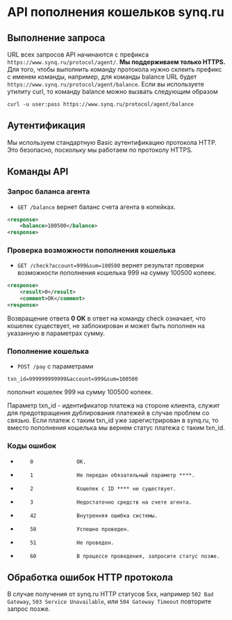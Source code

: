 API пополнения кошельков synq.ru
=========

Выполнение запроса
---------
URL всех запросов API начинаются с префикса `https://www.synq.ru/protocol/agent/`. **Мы поддерживаем только HTTPS.**
Для того, чтобы выполнить команду протокола нужно склеить префикс с именем команды, например, для команды balance URL будет `https://www.synq.ru/protocol/agent/balance`.
Если вы используете утилиту curl, то команду balance можно вызвать следующим образом
```shell
curl -u user:pass https://www.synq.ru/protocol/agent/balance
```

Аутентификация
---------

Мы используем стандартную Basic аутентификацию протокола HTTP. Это безопасно, поскольку мы работаем по протоколу HTTPS.

Команды API
---------

### Запрос баланса агента
* `GET /balance` вернет баланс счета агента в копейках.

```xml
<response>
    <balance>100500</balance>
<response>
```

### Проверка возможности пополнения кошелька
* `GET /check?account=999&sum=100500` вернет результат проверки возможности пополнения кошелька 999 на сумму 100500 копеек.

```xml
<response>
    <result>0</result>
    <comment>OK</comment>
<response>
```
Возвращение ответа **0 OK** в ответ на команду check означает, что кошелек существует, не заблокирован и может быть
пополнен на указанную в параметрах сумму.

### Пополнение кошелька
* `POST /pay` с параметрами

```
txn_id=999999999999&account=999&sum=100500
```
пополнит кошелек 999 на сумму 100500 копеек.

Параметр txn_id - идентификатор платежа на стороне клиента,
служит для предотвращения дублирования платежей в случае проблем со связью. Если платеж с таким txn_id уже
зарегистрирован в synq.ru, то вместо пополнения кошелька мы вернем статус платежа с таким txn_id.

### Коды ошибок
*         0              OK.
*         1              Не передан обязательный параметр ****.
*         2              Кошелек с ID **** не существует.
*         3              Недостаточно средств на счете агента.
*         42             Внутренняя ошибка системы.
*         50             Успешно проведен.
*         51             Не проведен.
*         60             В процессе проведения, запросите статус позже.

Обработка ошибок HTTP протокола
---------
В случае получения от synq.ru HTTP статусов 5xx, например `502 Bad Gateway`, `503 Service Unavailable`, или
`504 Gateway Timeout` повторите запрос позже.

